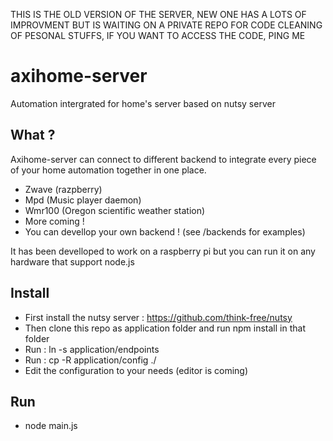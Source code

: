 THIS IS THE OLD VERSION OF THE SERVER, NEW ONE HAS A LOTS OF IMPROVMENT BUT IS WAITING ON A PRIVATE REPO FOR CODE CLEANING OF PESONAL STUFFS, IF YOU WANT TO ACCESS THE CODE, PING ME

axihome-server
==============

Automation intergrated for home's server based on nutsy server

What ?
------

Axihome-server can connect to different backend to integrate every piece of your home automation together in one place.

- Zwave (razpberry)
- Mpd (Music player daemon)
- Wmr100 (Oregon scientific weather station)
- More coming !
- You can devellop your own backend ! (see /backends for examples)

It has been develloped to work on a raspberry pi but you can run it on any hardware that support node.js

Install
-------

- First install the nutsy server : https://github.com/think-free/nutsy
- Then clone this repo as application folder and run npm install in that folder
- Run : ln -s application/endpoints
- Run : cp -R application/config ./
- Edit the configuration to your needs (editor is coming)

Run
---

- node main.js


